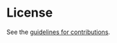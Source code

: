 # License

See the
[guidelines for contributions](https://github.com/italobusi/draft-ietf-ccamp-client-signal-yang/blob/main-fork/CONTRIBUTING.md).
